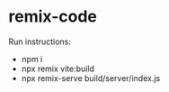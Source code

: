 # remix-code

Run instructions:
 - npm i
 - npx remix vite:build
 - npx remix-serve build/server/index.js